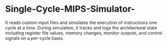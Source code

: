 # Single-Cycle-MIPS-Simulator-
It reads custom input files and simulates the execution of instructions one cycle at a time. During simulation, it tracks and logs the architectural state including register file values, memory changes, monitor outputs, and control signals on a per-cycle basis.
